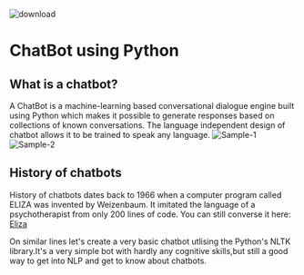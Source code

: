
![download](https://user-images.githubusercontent.com/93142399/155870044-e0bc22ab-0749-41b3-a61d-0e51744df255.png)


# ChatBot using Python
## What is a chatbot?
A ChatBot is a machine-learning based conversational dialogue engine built using Python which makes it possible to generate responses based on collections of known conversations. The language independent design of chatbot allows it to be trained to speak any language.
![Sample-1](https://user-images.githubusercontent.com/93142399/155870341-35898c7b-78db-4d53-8c73-a41ce026d04a.PNG)
![Sample-2](https://user-images.githubusercontent.com/93142399/155870396-1161a42f-501c-4ff4-8e32-15965dc8125c.png)



## History of chatbots
History of chatbots dates back to 1966 when a computer program called ELIZA was invented by Weizenbaum. It imitated the language of a psychotherapist from only 200 lines of code. You can still converse it here: [Eliza](https://psych.fullerton.edu/mbirnbaum/psych101/Eliza.htm?utm_source=ubisend.com&utm_medium=blog-link&utm_campaign=ubisend)

On similar lines let's create a very basic chatbot utlising the Python's NLTK library.It's a very simple bot with hardly any cognitive skills,but still a good way to get into NLP and get to know about chatbots.








